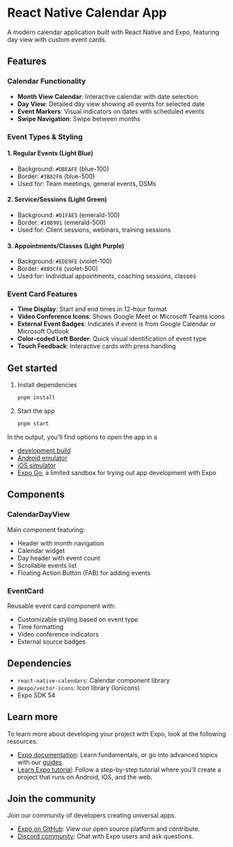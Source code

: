 # React Native Calendar App

A modern calendar application built with React Native and Expo, featuring day view with custom event cards.

## Features

### Calendar Functionality
- **Month View Calendar**: Interactive calendar with date selection
- **Day View**: Detailed day view showing all events for selected date
- **Event Markers**: Visual indicators on dates with scheduled events
- **Swipe Navigation**: Swipe between months

### Event Types & Styling

#### 1. Regular Events (Light Blue)
- Background: `#DBEAFE` (blue-100)
- Border: `#3B82F6` (blue-500)
- Used for: Team meetings, general events, DSMs

#### 2. Service/Sessions (Light Green)
- Background: `#D1FAE5` (emerald-100)
- Border: `#10B981` (emerald-500)
- Used for: Client sessions, webinars, training sessions

#### 3. Appointments/Classes (Light Purple)
- Background: `#EDE9FE` (violet-100)
- Border: `#8B5CF6` (violet-500)
- Used for: Individual appointments, coaching sessions, classes

### Event Card Features
- **Time Display**: Start and end times in 12-hour format
- **Video Conference Icons**: Shows Google Meet or Microsoft Teams icons
- **External Event Badges**: Indicates if event is from Google Calendar or Microsoft Outlook
- **Color-coded Left Border**: Quick visual identification of event type
- **Touch Feedback**: Interactive cards with press handling

## Get started

1. Install dependencies

   ```bash
   pnpm install
   ```

2. Start the app

   ```bash
   pnpm start
   ```

In the output, you'll find options to open the app in a

- [development build](https://docs.expo.dev/develop/development-builds/introduction/)
- [Android emulator](https://docs.expo.dev/workflow/android-studio-emulator/)
- [iOS simulator](https://docs.expo.dev/workflow/ios-simulator/)
- [Expo Go](https://expo.dev/go), a limited sandbox for trying out app development with Expo

## Components

### CalendarDayView
Main component featuring:
- Header with month navigation
- Calendar widget
- Day header with event count
- Scrollable events list
- Floating Action Button (FAB) for adding events

### EventCard
Reusable event card component with:
- Customizable styling based on event type
- Time formatting
- Video conference indicators
- External source badges

## Dependencies

- `react-native-calendars`: Calendar component library
- `@expo/vector-icons`: Icon library (Ionicons)
- Expo SDK 54

## Learn more

To learn more about developing your project with Expo, look at the following resources:

- [Expo documentation](https://docs.expo.dev/): Learn fundamentals, or go into advanced topics with our [guides](https://docs.expo.dev/guides).
- [Learn Expo tutorial](https://docs.expo.dev/tutorial/introduction/): Follow a step-by-step tutorial where you'll create a project that runs on Android, iOS, and the web.

## Join the community

Join our community of developers creating universal apps.

- [Expo on GitHub](https://github.com/expo/expo): View our open source platform and contribute.
- [Discord community](https://chat.expo.dev): Chat with Expo users and ask questions.
